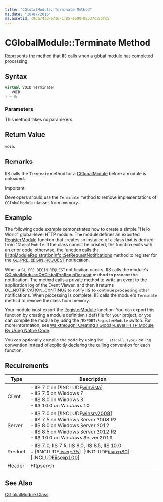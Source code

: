 ```yaml
---
title: "CGlobalModule::Terminate Method"
ms.date: "10/07/2016"
ms.assetid: d9da74a3-e716-1785-e600-08337d75bfc5
---
```

# CGlobalModule::Terminate Method
Represents the method that IIS calls when a global module has completed processing.  
  
## Syntax  
  
```cpp  
virtual VOID Terminate(  
   VOID  
) = 0;  
```  
  
### Parameters  
 This method takes no parameters.  
  
## Return Value  
 `VOID`.  
  
## Remarks  
 IIS calls the `Terminate` method for a [CGlobalModule](../../web-development-reference\native-code-api-reference/cglobalmodule-class.md) before a module is unloaded.  
  
> [!IMPORTANT]
>  Developers should use the `Terminate` method to remove implementations of `CGlobalModule` classes from memory.  
  
## Example  
 The following code example demonstrates how to create a simple "Hello World" global-level HTTP module. The module defines an exported [RegisterModule](../../web-development-reference\native-code-api-reference/pfn-registermodule-function.md) function that creates an instance of a class that is derived from `CGlobalModule`. If the class cannot be created, the function exits with an error code; otherwise, the function calls the [IHttpModuleRegistrationInfo::SetRequestNotifications](../../web-development-reference\native-code-api-reference/ihttpmoduleregistrationinfo-setrequestnotifications-method.md) method to register for the [GL_PRE_BEGIN_REQUEST](../../web-development-reference\native-code-api-reference/request-processing-constants.md) notification.  
  
 When a `GL_PRE_BEGIN_REQUEST` notification occurs, IIS calls the module's [CGlobalModule::OnGlobalPreBeginRequest](../../web-development-reference\native-code-api-reference/cglobalmodule-onglobalprebeginrequest-method.md) method to process the notification. The method calls a private method to write an event to the application log of the Event Viewer, and then it returns [GL_NOTIFICATION_CONTINUE](../../web-development-reference\native-code-api-reference/global-notification-status-enumeration.md) to notify IIS to continue processing other notifications. When processing is complete, IIS calls the module's `Terminate` method to remove the class from memory.  
  
<!-- TODO: review snippet reference  [!CODE [CGlobalModuleHelloWorld#1](CGlobalModuleHelloWorld#1)]  -->  
  
 Your module must export the [RegisterModule](../../web-development-reference\native-code-api-reference/pfn-registermodule-function.md) function. You can export this function by creating a module definition (.def) file for your project, or you can compile the module by using the `/EXPORT:RegisterModule` switch. For more information, see [Walkthrough: Creating a Global-Level HTTP Module By Using Native Code](../../web-development-reference\native-code-development-overview\walkthrough-creating-a-global-level-http-module-by-using-native-code.md).  
  
 You can optionally compile the code by using the `__stdcall (/Gz)` calling convention instead of explicitly declaring the calling convention for each function.  
  
## Requirements  
  
|Type|Description|  
|----------|-----------------|  
|Client|-   IIS 7.0 on [!INCLUDE[winvista](../../wmi-provider/includes/winvista-md.md)]<br />-   IIS 7.5 on Windows 7<br />-   IIS 8.0 on Windows 8<br />-   IIS 10.0 on Windows 10|  
|Server|-   IIS 7.0 on [!INCLUDE[winsrv2008](../../wmi-provider/includes/winsrv2008-md.md)]<br />-   IIS 7.5 on Windows Server 2008 R2<br />-   IIS 8.0 on Windows Server 2012<br />-   IIS 8.5 on Windows Server 2012 R2<br />-   IIS 10.0 on Windows Server 2016|  
|Product|-   IIS 7.0, IIS 7.5, IIS 8.0, IIS 8.5, IIS 10.0<br />-   [!INCLUDE[iisexp75](../../web-development-reference/native-code-api-reference/includes/iisexp75-md.md)], [!INCLUDE[iisexp80](../../web-development-reference/native-code-api-reference/includes/iisexp80-md.md)], [!INCLUDE[iisexp100](../../web-development-reference/native-code-api-reference/includes/iisexp100-md.md)]|  
|Header|Httpserv.h|  
  
## See Also  
 [CGlobalModule Class](../../web-development-reference\native-code-api-reference/cglobalmodule-class.md)